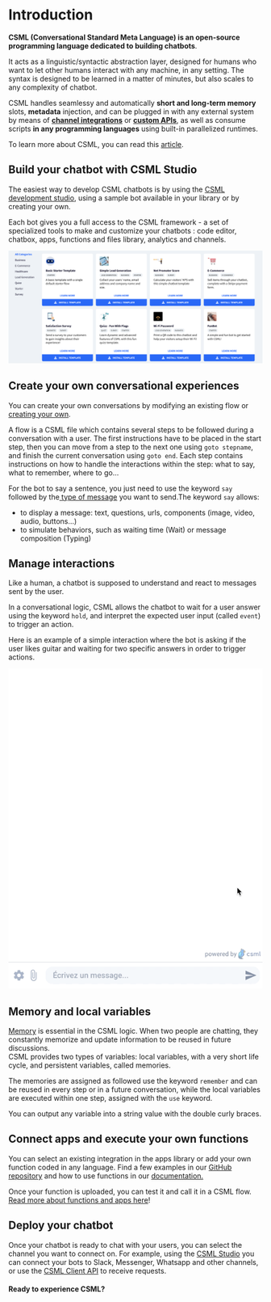 # Introduction

**CSML \(Conversational Standard Meta Language\) is an open-source programming language dedicated to building chatbots**.

It acts as a linguistic/syntactic abstraction layer, designed for humans who want to let other humans interact with any machine, in any setting. The syntax is designed to be learned in a matter of minutes, but also scales to any complexity of chatbot.

CSML handles seamlessy and automatically **short and long-term memory** slots, **metadata** injection, and can be plugged in with any external system by means of [**channel integrations**](channels/introduction.md) or [**custom APIs**](api/introduction.md), as well as consume scripts **in any programming languages** using built-in parallelized runtimes.

To learn more about CSML, you can read this [article](https://medium.com/clevyio/announcing-csml-a-new-open-source-language-to-easily-build-full-featured-chatbots-3787e43ab707).

## Build your chatbot with CSML Studio

The easiest way to develop CSML chatbots is by using the [CSML development studio](https://studio.csml.dev/), using a sample bot available in your library or by creating your own.

Each bot gives you a full access to the CSML framework - a set of specialized tools to make and customize your chatbots : code editor, chatbox, apps, functions and files library, analytics and channels.

![Some of the Chatbot Templates available in CSML Studio](.gitbook/assets/image%20%28103%29.png)

## **Create your own conversational experiences**

You can create your own conversations by modifying an existing flow or [creating your own](getting-started/create-your-first-bot.md).

A flow is a CSML file which contains several steps to be followed during a conversation with a user. The first instructions have to be placed in the start step, then you can move from a step to the next one using `goto stepname`, and finish the current conversation using `goto end`. Each step contains instructions on how to handle the interactions within the step: what to say, what to remember, where to go...

For the bot to say a sentence, you just need to use the keyword `say` followed by the[ type of message](https://docs.csml.dev/language/sending-receiving-messages) you want to send.The keyword `say` allows:

* to display a message: text, questions, urls, components \(image, video, audio, buttons…\)
* to simulate behaviors, such as waiting time \(Wait\) or message composition \(Typing\)

## **Manage interactions**

Like a human, a chatbot is supposed to understand and react to messages sent by the user.

In a conversational logic, CSML allows the chatbot to wait for a user answer using the keyword `hold`, and interpret the expected user input \(called `event`\) to trigger an action.

Here is an example of a simple interaction where the bot is asking if the user likes guitar and waiting for two specific answers in order to trigger actions.

![](.gitbook/assets/cleanshot-2021-06-04-at-10.34.57.gif)

## **Memory and local variables**

[Memory](https://docs.csml.dev/language/memory) is essential in the CSML logic. When two people are chatting, they constantly memorize and update information to be reused in future discussions.  
CSML provides two types of variables: local variables, with a very short life cycle, and persistent variables, called memories.

The memories are assigned as followed use the keyword `remember` and can be reused in every step or in a future conversation, while the local variables are executed within one step, assigned with the `use` keyword.

You can output any variable into a string value with the double curly braces.

## **Connect apps and execute your own functions**

You can select an existing integration in the apps library or add your own function coded in any language. Find a few examples in our [GitHub repository](https://github.com/CSML-by-Clevy) and how to use functions in our [documentation.](https://docs.csml.dev/#custom-code-execution)

Once your function is uploaded, you can test it and call it in a CSML flow. [Read more about functions and apps here](getting-started/using-csml-apps/)!

## **Deploy your chatbot**

Once your chatbot is ready to chat with your users, you can select the channel you want to connect on. For example, using the [CSML Studio](https://studio.csml.dev) you can connect your bots to Slack, Messenger, Whatsapp and other channels, or use the [CSML Client API](api/api-reference/chat-api.md) to receive requests.

#### **Ready to experience CSML?**

